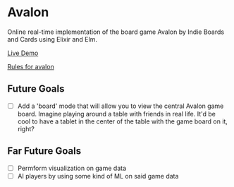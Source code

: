 # Avalon

Online real-time implementation of the board game Avalon by Indie Boards and Cards using Elixir and Elm.


[Live Demo](http://avalon.garrick.codes)

[Rules for avalon](http://upload.snakesandlattes.com/rules/r/ResistanceAvalon.pdf)

Future Goals
---
- [ ] Add a 'board' mode that will allow you to view the central Avalon game board. Imagine playing around a table with friends in real life. It'd be cool to have a tablet in the center of the table with the game board on it, right?

Far Future Goals
---
- [ ] Permform visualization on game data
- [ ] AI players by using some kind of ML on said game data
